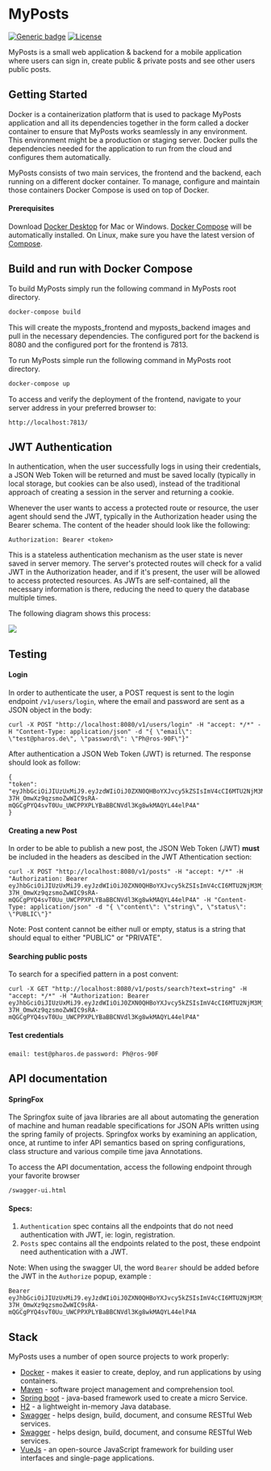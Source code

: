 #  MyPosts

[![Generic badge](https://img.shields.io/badge/version-1.0-<COLOR>.svg)]() [![License](http://img.shields.io/:license-mit-blue.svg)](https://github.com/jonashackt/spring-boot-vuejs/blob/master/LICENSE)


MyPosts is a small web application & backend for a mobile application where users can sign in, create public & private posts and see other users public posts.

## Getting Started

Docker is a containerization platform that is used to package MyPosts application and all its dependencies together in the form called a docker container to ensure that MyPosts works seamlessly in any environment. This environment might be a production or staging server. Docker pulls the dependencies needed for the application to run from the cloud and configures them automatically.

MyPosts consists of two main services, the frontend and the backend, each running on a different docker container. To manage, configure and maintain those containers Docker Compose is used on top of Docker.

#### Prerequisites

Download [Docker Desktop] for Mac or Windows. [Docker Compose] will be automatically installed. On Linux, make sure you have the latest version of [Compose].

## Build and run with Docker Compose

To build MyPosts simply run the following command in MyPosts root directory.

```sh
docker-compose build
```
This will create the myposts_frontend and myposts_backend images and pull in the necessary dependencies. The configured port for the backend is 8080 and the configured port for the frontend is 7813. 

To run MyPosts simple run the following command in MyPosts root directory.

```sh
docker-compose up
```

To access and verify the deployment of the frontend, navigate to your server address in your preferred browser to:

`http://localhost:7813/`

## JWT Authentication

In authentication, when the user successfully logs in using their credentials, a JSON Web Token will be returned and must be saved locally (typically in local storage, but cookies can be also used), instead of the traditional approach of creating a session in the server and returning a cookie.

Whenever the user wants to access a protected route or resource, the user agent should send the JWT, typically in the Authorization header using the Bearer schema. The content of the header should look like the following:

`Authorization: Bearer <token>`

This is a stateless authentication mechanism as the user state is never saved in server memory. The server's protected routes will check for a valid JWT in the Authorization header, and if it's present, the user will be allowed to access protected resources. As JWTs are self-contained, all the necessary information is there, reducing the need to query the database multiple times.

The following diagram shows this process:

![](https://camo.githubusercontent.com/5871e9f0234542cd89bab9b9c100b20c9eb5b789/68747470733a2f2f63646e2e61757468302e636f6d2f636f6e74656e742f6a77742f6a77742d6469616772616d2e706e67) 

## Testing

#### Login

In order to authenticate the user, a POST request is sent to the login endpoint `/v1/users/login`, where the email and password are sent as a JSON object in the body:
```
curl -X POST "http://localhost:8080/v1/users/login" -H "accept: */*" -H "Content-Type: application/json" -d "{ \"email\": \"test@pharos.de\", \"password\": \"Ph@ros-90F\"}"
```
After authentication a JSON Web Token (JWT) is returned. The response should look as follow:
```
{
"token": "eyJhbGciOiJIUzUxMiJ9.eyJzdWIiOiJ0ZXN0QHBoYXJvcy5kZSIsImV4cCI6MTU2NjM3MjQwMywiaWF0IjoxNTY2MzU0NDAzfQ.pnrYwU3F-37H_OmwXz9qzsmoZwWIC9sRA-mQGCgPYQ4svT0Uu_UWCPPXPLYBaBBCNVdl3Kg8wkMAQYL44elP4A"
}
```

#### Creating a new Post

In order to be able to publish a new post, the JSON Web Token (JWT) **must** be included in the headers as descibed in the JWT Athentication section:
```
curl -X POST "http://localhost:8080/v1/posts" -H "accept: */*" -H "Authorization: Bearer eyJhbGciOiJIUzUxMiJ9.eyJzdWIiOiJ0ZXN0QHBoYXJvcy5kZSIsImV4cCI6MTU2NjM3MjQwMywiaWF0IjoxNTY2MzU0NDAzfQ.pnrYwU3F-37H_OmwXz9qzsmoZwWIC9sRA-mQGCgPYQ4svT0Uu_UWCPPXPLYBaBBCNVdl3Kg8wkMAQYL44elP4A" -H "Content-Type: application/json" -d "{ \"content\": \"string\", \"status\": \"PUBLIC\"}"
```
Note: Post content cannot be either null or empty, status is a string that should equal to either "PUBLIC" or "PRIVATE".

#### Searching public posts
To search for a specified pattern in a post convent:

```
curl -X GET "http://localhost:8080/v1/posts/search?text=string" -H "accept: */*" -H "Authorization: Bearer eyJhbGciOiJIUzUxMiJ9.eyJzdWIiOiJ0ZXN0QHBoYXJvcy5kZSIsImV4cCI6MTU2NjM3MjQwMywiaWF0IjoxNTY2MzU0NDAzfQ.pnrYwU3F-37H_OmwXz9qzsmoZwWIC9sRA-mQGCgPYQ4svT0Uu_UWCPPXPLYBaBBCNVdl3Kg8wkMAQYL44elP4A"
```


####   Test credentials

`email: test@pharos.de`
`password: Ph@ros-90F`

## API documentation

#### SpringFox

The Springfox suite of java libraries are all about automating the generation of machine and human readable specifications for JSON APIs written using the spring family of projects. Springfox works by examining an application, once, at runtime to infer API semantics based on spring configurations, class structure and various compile time java Annotations.

To access the API documentation, access the following endpoint through your favorite browser

`/swagger-ui.html`

#### Specs:
1. `Authentication` spec contains all the endpoints that do not need authentication with JWT, ie: login, registration.
2. `Posts` spec contains all the endpoints related to the post, these endpoint need authentication with a JWT.

Note: When using the swagger UI, the word `Bearer` should be added before the JWT in the `Authorize` popup, example :
```
Bearer eyJhbGciOiJIUzUxMiJ9.eyJzdWIiOiJ0ZXN0QHBoYXJvcy5kZSIsImV4cCI6MTU2NjM3MjQwMywiaWF0IjoxNTY2MzU0NDAzfQ.pnrYwU3F-37H_OmwXz9qzsmoZwWIC9sRA-mQGCgPYQ4svT0Uu_UWCPPXPLYBaBBCNVdl3Kg8wkMAQYL44elP4A
```

## Stack

MyPosts uses a number of open source projects to work properly:

* [Docker] - makes it easier to create, deploy, and run applications by using containers. 
* [Maven] - software project management and comprehension tool.
* [Spring boot] - java-based framework used to create a micro Service.
* [H2] - a lightweight in-memory Java database.
* [Swagger] - helps design, build, document, and consume RESTful Web services.
* [Swagger] - helps design, build, document, and consume RESTful Web services.
* [VueJs] - an open-source JavaScript framework for building user interfaces and single-page applications.

[Docker]: <https://www.docker.com/>
[Maven]: <https://maven.apache.org/>
[Spring boot]: <https://spring.io/projects/spring-boot>
[H2]: <https://www.h2database.com/html/main.html>
[Swagger]: <https://swagger.io/>
[VueJs]: <https://vuejs.org>
[Docker Desktop]: <https://www.docker.com/products/docker-desktop>
[Docker Compose]: <https://docs.docker.com/compose/>
[Compose]: <https://docs.docker.com/compose/install/>
